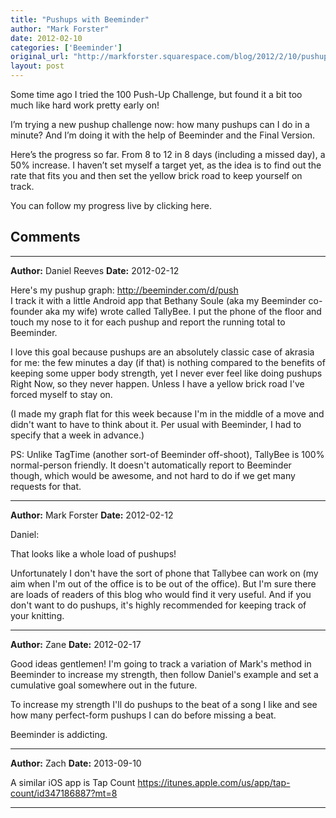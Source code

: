 ```yaml
---
title: "Pushups with Beeminder"
author: "Mark Forster"
date: 2012-02-10
categories: ['Beeminder']
original_url: "http://markforster.squarespace.com/blog/2012/2/10/pushups-with-beeminder.html"
layout: post
---
```


Some time ago I tried the 100 Push-Up Challenge, but found it a bit too much like hard work pretty early on!

I’m trying a new pushup challenge now: how many pushups can I do in a minute? And I’m doing it with the help of Beeminder and the Final Version.

Here’s the progress so far. From 8 to 12 in 8 days (including a missed day), a 50% increase. I haven’t set myself a target yet, as the idea is to find out the rate that fits you and then set the yellow brick road to keep yourself on track.

You can follow my progress live by clicking here.


## Comments

---

**Author:** Daniel Reeves
**Date:** 2012-02-12

Here's my pushup graph: <http://beeminder.com/d/push>  
I track it with a little Android app that Bethany Soule (aka my Beeminder co-founder aka my wife) wrote called TallyBee. I put the phone of the floor and touch my nose to it for each pushup and report the running total to Beeminder.  
  
I love this goal because pushups are an absolutely classic case of akrasia for me: the few minutes a day (if that) is nothing compared to the benefits of keeping some upper body strength, yet I never ever feel like doing pushups Right Now, so they never happen. Unless I have a yellow brick road I've forced myself to stay on.  
  
(I made my graph flat for this week because I'm in the middle of a move and didn't want to have to think about it. Per usual with Beeminder, I had to specify that a week in advance.)  
  
PS: Unlike TagTime (another sort-of Beeminder off-shoot), TallyBee is 100% normal-person friendly. It doesn't automatically report to Beeminder though, which would be awesome, and not hard to do if we get many requests for that.

---

**Author:** Mark Forster
**Date:** 2012-02-12

Daniel:  
  
That looks like a whole load of pushups!  
  
Unfortunately I don't have the sort of phone that Tallybee can work on (my aim when I'm out of the office is to be out of the office). But I'm sure there are loads of readers of this blog who would find it very useful. And if you don't want to do pushups, it's highly recommended for keeping track of your knitting.

---

**Author:** Zane
**Date:** 2012-02-17

Good ideas gentlemen! I'm going to track a variation of Mark's method in Beeminder to increase my strength, then follow Daniel's example and set a cumulative goal somewhere out in the future.  
  
To increase my strength I'll do pushups to the beat of a song I like and see how many perfect-form pushups I can do before missing a beat.  
  
Beeminder is addicting.

---

**Author:** Zach
**Date:** 2013-09-10

A similar iOS app is Tap Count https://itunes.apple.com/us/app/tap-count/id347186887?mt=8

---
